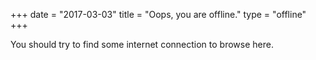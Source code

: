 +++
date = "2017-03-03"
title = "Oops, you are offline."
type = "offline"
+++

You should try to find some internet connection to browse here.
